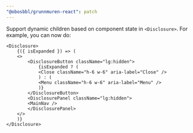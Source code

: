 ```yaml
---
"@obosbbl/grunnmuren-react": patch
---
```


Support dynamic children based on component state in `<Disclosure>`. For example, you can now do:

``` TSX
<Disclosure>
    {({ isExpanded }) => (
    <>
        <DisclosureButton className="lg:hidden">
            {isExpanded ? (
            <Close className="h-6 w-6" aria-label="Close" />
            ) : (
            <Menu className="h-6 w-6" aria-label="Menu" />
            )}
        </DisclosureButton>
        <DisclosurePanel className="lg:hidden">
        <MainNav />
        </DisclosurePanel>
    </>
    )}
</Disclosure>
```
